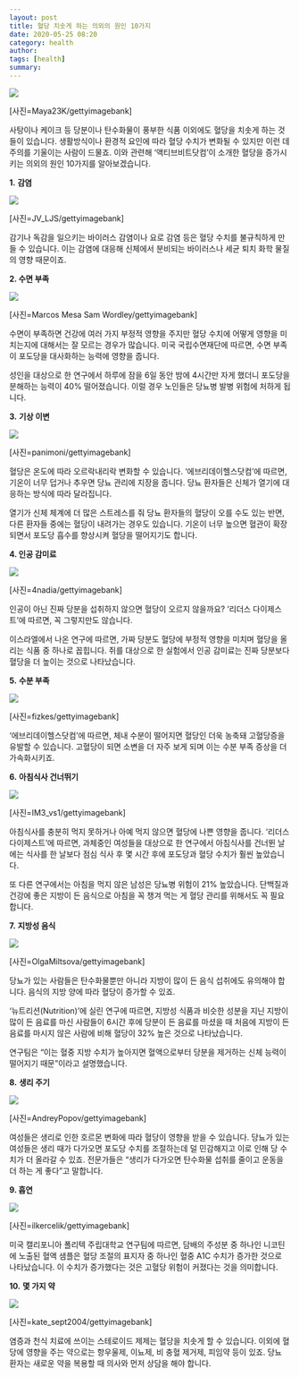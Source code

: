 ```yaml
---
layout: post
title: 혈당 치솟게 하는 의외의 원인 10가지
date: 2020-05-25 08:20
category: health
author: 
tags: [health]
summary: 
---
```



[![](https://post-phinf.pstatic.net/MjAyMDA0MjJfMTY1/MDAxNTg3NTIxMzAwODYy.9sfBxiHtv6wW32mx6NJBVjk8A7x-d3W3jW1m78USAMQg.mtr7uk3ViyqW74okbjMiZok6P3yTli-9HhWE97KFWoMg.JPEG/Maya23K.jpg?type=w1200)](https://post.naver.com/viewer/postView.nhn?volumeNo=28057039&memberNo=6289885#)

[사진=Maya23K/gettyimagebank]

사탕이나 케이크 등 당분이나 탄수화물이 풍부한 식품 이외에도 혈당을 치솟게 하는 것들이 있습니다. 생활방식이나 환경적 요인에 따라 혈당 수치가 변화될 수 있지만 이런 데 주의를 기울이는 사람이 드물죠. 이와 관련해 ‘액티브비트닷컴’이 소개한 혈당을 증가시키는 의외의 원인 10가지를 알아보겠습니다.  
  
  
  
**1.** **감염**  

[![](https://post-phinf.pstatic.net/MjAyMDA0MjJfNzUg/MDAxNTg3NTExMjgzMzM0.FyhYmIoEaulfrkXSs3C82651831OaRVjplndgpBcMAsg.XiyV3gsdtpIJaU0S4j7cEBw-FGZnkdCi4kSAnWNjN54g.JPEG/JV_LJS.jpg?type=w1200)](https://post.naver.com/viewer/postView.nhn?volumeNo=28057039&memberNo=6289885#)

[사진=JV_LJS/gettyimagebank]

감기나 독감을 일으키는 바이러스 감염이나 요로 감염 등은 혈당 수치를 불규칙하게 만들 수 있습니다. 이는 감염에 대응해 신체에서 분비되는 바이러스나 세균 퇴치 화학 물질의 영향 때문이죠.  
  
  
**2. 수면 부족**  

[![](https://post-phinf.pstatic.net/MjAyMDA0MjJfMTQy/MDAxNTg3NTE1ODg1MTYx.WEw0lAMMtKFjb6mQV8NQza2-5Cxl5nEaL_cyrtoUqaUg.QNl4dmxccFqyALu2TPZXRsTnIbsIc0doP3m2IIePoVkg.JPEG/Marcos_Mesa_Sam_Wordley.jpg?type=w1200)](https://post.naver.com/viewer/postView.nhn?volumeNo=28057039&memberNo=6289885#)

[사진=Marcos Mesa Sam Wordley/gettyimagebank]

수면이 부족하면 건강에 여러 가지 부정적 영향을 주지만 혈당 수치에 어떻게 영향을 미치는지에 대해서는 잘 모르는 경우가 많습니다. 미국 국립수면재단에 따르면, 수면 부족이 포도당을 대사화하는 능력에 영향을 줍니다.  
  
성인을 대상으로 한 연구에서 하루에 잠을 6일 동안 밤에 4시간만 자게 했더니 포도당을 분해하는 능력이 40% 떨어졌습니다. 이럴 경우 노인들은 당뇨병 발병 위험에 처하게 됩니다.  
  
  
**3.** **기상 이변**  

[![](https://post-phinf.pstatic.net/MjAyMDA0MjJfMTY0/MDAxNTg3NTE2NTA4NTc1.qhdMUUsA2a5gj4gpOOJj5eFS59hN6jtp5-XaY7QTwgcg.1UG449be2yujp5L_BXeSOf2TEm7auGkCR0BadsQQsK0g.JPEG/panimoni.jpg?type=w1200)](https://post.naver.com/viewer/postView.nhn?volumeNo=28057039&memberNo=6289885#)

[사진=panimoni/gettyimagebank]

혈당은 온도에 따라 오르락내리락 변화할 수 있습니다. ‘에브리데이헬스닷컴’에 따르면, 기온이 너무 덥거나 추우면 당뇨 관리에 지장을 줍니다. 당뇨 환자들은 신체가 열기에 대응하는 방식에 따라 달라집니다.  
  
열기가 신체 체계에 더 많은 스트레스를 줘 당뇨 환자들의 혈당이 오를 수도 있는 반면, 다른 환자들 중에는 혈당이 내려가는 경우도 있습니다. 기온이 너무 높으면 혈관이 확장되면서 포도당 흡수를 향상시켜 혈당을 떨어지기도 합니다.  
  
  
**4. 인공 감미료**  

[![](https://post-phinf.pstatic.net/MjAyMDA0MjJfMTU3/MDAxNTg3NTE3NDMwMTEx.hKGqjC15IKLaoA5pUkA3ttlcImB2rW2z-9FcFfUYcDkg.91rEZlKGqw-JQfphCbsJOa9vWlmknfn3AU_3_PYjJrwg.JPEG/4nadia.jpg?type=w1200)](https://post.naver.com/viewer/postView.nhn?volumeNo=28057039&memberNo=6289885#)

[사진=4nadia/gettyimagebank]

인공이 아닌 진짜 당분을 섭취하지 않으면 혈당이 오르지 않을까요? ‘리더스 다이제스트’에 따르면, 꼭 그렇지만도 않습니다.  
  
이스라엘에서 나온 연구에 따르면, 가짜 당분도 혈당에 부정적 영향을 미치며 혈당을 올리는 식품 중 하나로 꼽힙니다. 쥐를 대상으로 한 실험에서 인공 감미료는 진짜 당분보다 혈당을 더 높이는 것으로 나타났습니다.  
  
  
**5.** **수분 부족**  

[![](https://post-phinf.pstatic.net/MjAyMDA0MjJfMTcx/MDAxNTg3NTE4MDUwNDg2.932wKgjkrrqT-lwc0tEhfeCw14UDysdtkLIJzfVNHeUg.SmTDekRgRRlmhx3VNIb_0f_AVHyx_mzdQeY9bSAwZNAg.JPEG/fizkes.jpg?type=w1200)](https://post.naver.com/viewer/postView.nhn?volumeNo=28057039&memberNo=6289885#)

[사진=fizkes/gettyimagebank]

‘에브리데이헬스닷컴’에 따르면, 체내 수분이 떨어지면 혈당인 더욱 농축돼 고혈당증을 유발할 수 있습니다. 고혈당이 되면 소변을 더 자주 보게 되며 이는 수분 부족 증상을 더 가속화시키죠.  
  
  
**6.** **아침식사 건너뛰기**  

[![](https://post-phinf.pstatic.net/MjAyMDA0MjJfMTE2/MDAxNTg3NTE3NTE2MTMx.EOhLLiAsd58wcRi-E8N1OUTyFkEDde5VA3bdf-INEG8g.BFSRKVuZFXFfWd2pkLmvqW9oqAsb5Uczew4NJyATqLgg.JPEG/IM3_vs1.jpg?type=w1200)](https://post.naver.com/viewer/postView.nhn?volumeNo=28057039&memberNo=6289885#)

[사진=IM3_vs1/gettyimagebank]

아침식사를 충분히 먹지 못하거나 아예 먹지 않으면 혈당에 나쁜 영향을 줍니다. ‘리더스 다이제스트’에 따르면, 과체중인 여성들을 대상으로 한 연구에서 아침식사를 건너뛴 날에는 식사를 한 날보다 점심 식사 후 몇 시간 후에 포도당과 혈당 수치가 훨씬 높았습니다.  
  
또 다른 연구에서는 아침을 먹지 않은 남성은 당뇨병 위험이 21% 높았습니다. 단백질과 건강에 좋은 지방이 든 음식으로 아침을 꼭 챙겨 먹는 게 혈당 관리를 위해서도 꼭 필요합니다.  
  
  
**7.** **지방성 음식**  

[![](https://post-phinf.pstatic.net/MjAyMDA0MjJfMjYw/MDAxNTg3NTE4NDk4Nzkw.PyvVVQCKD7zSVzIpdqDpjlzZPG0sXkTnDaa_n64vzHsg.k1kGFlzlQ3pk6kzLxJygRzdVCagmte7xkl-PL5SZwXwg.JPEG/OlgaMiltsova.jpg?type=w1200)](https://post.naver.com/viewer/postView.nhn?volumeNo=28057039&memberNo=6289885#)

[사진=OlgaMiltsova/gettyimagebank]

당뇨가 있는 사람들은 탄수화물뿐만 아니라 지방이 많이 든 음식 섭취에도 유의해야 합니다. 음식의 지방 양에 따라 혈당이 증가할 수 있죠.  
  
‘뉴트리션(Nutrition)’에 실린 연구에 따르면, 지방성 식품과 비슷한 성분을 지닌 지방이 많이 든 음료를 마신 사람들이 6시간 후에 당분이 든 음료를 마셨을 때 처음에 지방이 든 음료를 마시지 않은 사람에 비해 혈당이 32% 높은 것으로 나타났습니다.  
  
연구팀은 “이는 혈중 지방 수치가 높아지면 혈액으로부터 당분을 제거하는 신체 능력이 떨어지기 때문”이라고 설명했습니다.  
  
  
**8.** **생리 주기**  

[![](https://post-phinf.pstatic.net/MjAyMDA0MjJfMjA3/MDAxNTg3NTIxMTM4MDcx.pUWVOhx86W6_n7-qmMWhSGjD80wqPd3lVFzavbK4XJYg.94hBorWQnpLBhgB2TlDBU_NN6XEiH19d0aCAoBzCqM8g.JPEG/AndreyPopov.jpg?type=w1200)](https://post.naver.com/viewer/postView.nhn?volumeNo=28057039&memberNo=6289885#)

[사진=AndreyPopov/gettyimagebank]

여성들은 생리로 인한 호르몬 변화에 따라 혈당이 영향을 받을 수 있습니다. 당뇨가 있는 여성들은 생리 때가 다가오면 포도당 수치를 조절하는데 덜 민감해지고 이로 인해 당 수치가 더 올라갈 수 있죠. 전문가들은 “생리가 다가오면 탄수화물 섭취를 줄이고 운동을 더 하는 게 좋다”고 말합니다.  
  
  
**9. 흡연**  

[![](https://post-phinf.pstatic.net/MjAyMDA0MjJfMjYg/MDAxNTg3NTIxMTk3MjM4.VrFtObBW6v9Os-bAtUEx319sW1Y44OA3_cSm1mQ6rkkg.VesVpRxt2A2PTvFGV5gCQmlo3qv0qfZFS_W3zeZnPtUg.JPEG/ilkercelik.jpg?type=w1200)](https://post.naver.com/viewer/postView.nhn?volumeNo=28057039&memberNo=6289885#)

[사진=ilkercelik/gettyimagebank]

미국 캘리포니아 폴리텍 주립대학교 연구팀에 따르면, 담배의 주성분 중 하나인 니코틴에 노출된 혈액 샘플은 혈당 조절의 표지자 중 하나인 혈중 A1C 수치가 증가한 것으로 나타났습니다. 이 수치가 증가했다는 것은 고혈당 위험이 커졌다는 것을 의미합니다.  
  
  
**10.** **몇 가지 약**  

[![](https://post-phinf.pstatic.net/MjAyMDA0MjJfMTIg/MDAxNTg3NTIxMjM1Mzc5.V1hTQYekuP8KBVo0wGVW5qm2hHwbBU_SsF2qk9F5ERgg.4LFrqhl4cPadTUV-0nsmrgF9tg_jsVl8K-aGsNni6Ygg.JPEG/kate_sept2004.jpg?type=w1200)](https://post.naver.com/viewer/postView.nhn?volumeNo=28057039&memberNo=6289885#)

[사진=kate_sept2004/gettyimagebank]

염증과 천식 치료에 쓰이는 스테로이드 제제는 혈당을 치솟게 할 수 있습니다. 이외에 혈당에 영향을 주는 약으로는 항우울제, 이뇨제, 비 충혈 제거제, 피임약 등이 있죠. 당뇨 환자는 새로운 약을 복용할 때 의사와 먼저 상담을 해야 합니다.